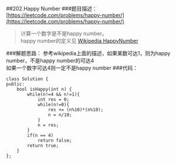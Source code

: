 ##202.Happy Number
###题目描述：[https://leetcode.com/problems/happy-number/](https://leetcode.com/problems/happy-number/)
> 计算一个数字是不是happy number。    
> happy number的定义见 [Wikipedia HappyNumber](https://en.wikipedia.org/wiki/Happy_number)

###解题思路：
参考wikipedia上面的描述，如果某数可达1，则为happy number，不是happy number的可达4    
如果一个数字可达4则一定不是happy number
###代码：

	class Solution {
	public:
	    bool isHappy(int n) {
	        while(n!=4 && n!=1){
	            int res = 0;
	            while(n!=0){
	                res += (n%10)*(n%10);
	                n = n/10;
	            }
	            n = res;
	        }
	        if(n == 4) 
	            return false;
	        return true;
	    }
	};